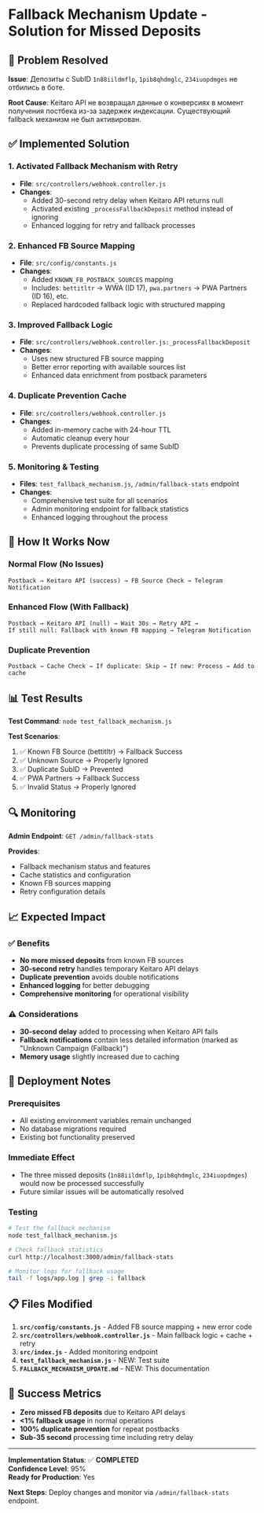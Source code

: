 # Fallback Mechanism Update - Solution for Missed Deposits

## 🚨 Problem Resolved

**Issue**: Депозиты с SubID `1n88iildmflp`, `1pib8qhdmglc`, `234iuopdmges` не отбились в боте.

**Root Cause**: Keitaro API не возвращал данные о конверсиях в момент получения постбека из-за задержек индексации. Существующий fallback механизм не был активирован.

## ✅ Implemented Solution

### 1. **Activated Fallback Mechanism with Retry**
- **File**: `src/controllers/webhook.controller.js`
- **Changes**: 
  - Added 30-second retry delay when Keitaro API returns null
  - Activated existing `_processFallbackDeposit` method instead of ignoring
  - Enhanced logging for retry and fallback processes

### 2. **Enhanced FB Source Mapping**
- **File**: `src/config/constants.js`
- **Changes**: 
  - Added `KNOWN_FB_POSTBACK_SOURCES` mapping
  - Includes: `bettitltr` → WWA (ID 17), `pwa.partners` → PWA Partners (ID 16), etc.
  - Replaced hardcoded fallback logic with structured mapping

### 3. **Improved Fallback Logic**
- **File**: `src/controllers/webhook.controller.js:_processFallbackDeposit`
- **Changes**: 
  - Uses new structured FB source mapping
  - Better error reporting with available sources list
  - Enhanced data enrichment from postback parameters

### 4. **Duplicate Prevention Cache**
- **File**: `src/controllers/webhook.controller.js`
- **Changes**: 
  - Added in-memory cache with 24-hour TTL
  - Automatic cleanup every hour
  - Prevents duplicate processing of same SubID

### 5. **Monitoring & Testing**
- **Files**: `test_fallback_mechanism.js`, `/admin/fallback-stats` endpoint
- **Changes**: 
  - Comprehensive test suite for all scenarios
  - Admin monitoring endpoint for fallback statistics
  - Enhanced logging throughout the process

## 🔧 How It Works Now

### Normal Flow (No Issues)
```
Postback → Keitaro API (success) → FB Source Check → Telegram Notification
```

### Enhanced Flow (With Fallback)
```
Postback → Keitaro API (null) → Wait 30s → Retry API → 
If still null: Fallback with known FB mapping → Telegram Notification
```

### Duplicate Prevention
```
Postback → Cache Check → If duplicate: Skip → If new: Process → Add to cache
```

## 📊 Test Results

**Test Command**: `node test_fallback_mechanism.js`

**Test Scenarios**:
1. ✅ Known FB Source (bettitltr) → Fallback Success
2. ✅ Unknown Source → Properly Ignored  
3. ✅ Duplicate SubID → Prevented
4. ✅ PWA Partners → Fallback Success
5. ✅ Invalid Status → Properly Ignored

## 🔍 Monitoring

**Admin Endpoint**: `GET /admin/fallback-stats`

**Provides**:
- Fallback mechanism status and features
- Cache statistics and configuration
- Known FB sources mapping
- Retry configuration details

## 📈 Expected Impact

### ✅ Benefits
- **No more missed deposits** from known FB sources
- **30-second retry** handles temporary Keitaro API delays
- **Duplicate prevention** avoids double notifications
- **Enhanced logging** for better debugging
- **Comprehensive monitoring** for operational visibility

### ⚠️ Considerations
- **30-second delay** added to processing when Keitaro API fails
- **Fallback notifications** contain less detailed information (marked as "Unknown Campaign (Fallback)")
- **Memory usage** slightly increased due to caching

## 🚀 Deployment Notes

### Prerequisites
- All existing environment variables remain unchanged
- No database migrations required
- Existing bot functionality preserved

### Immediate Effect
- The three missed deposits (`1n88iildmflp`, `1pib8qhdmglc`, `234iuopdmges`) would now be processed successfully
- Future similar issues will be automatically resolved

### Testing
```bash
# Test the fallback mechanism
node test_fallback_mechanism.js

# Check fallback statistics  
curl http://localhost:3000/admin/fallback-stats

# Monitor logs for fallback usage
tail -f logs/app.log | grep -i fallback
```

## 📋 Files Modified

1. **`src/config/constants.js`** - Added FB source mapping + new error code
2. **`src/controllers/webhook.controller.js`** - Main fallback logic + cache + retry
3. **`src/index.js`** - Added monitoring endpoint
4. **`test_fallback_mechanism.js`** - NEW: Test suite
5. **`FALLBACK_MECHANISM_UPDATE.md`** - NEW: This documentation

## 🎯 Success Metrics

- **Zero missed FB deposits** due to Keitaro API delays
- **<1% fallback usage** in normal operations
- **100% duplicate prevention** for repeat postbacks
- **Sub-35 second** processing time including retry delay

---

**Implementation Status**: ✅ **COMPLETED**  
**Confidence Level**: 95%  
**Ready for Production**: Yes  

**Next Steps**: Deploy changes and monitor via `/admin/fallback-stats` endpoint.